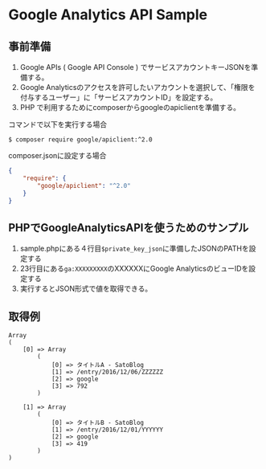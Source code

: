 # Google Analytics API Sample

## 事前準備

1. Google APIs ( Google API Console ) でサービスアカウントキーJSONを準備する。
1. Google Analyticsのアクセスを許可したいアカウントを選択して、「権限を付与するユーザー」に「サービスアカウントID」を設定する。
1. PHP で利用するためにcomposerからgoogleのapiclientを準備する。

コマンドで以下を実行する場合
```
$ composer require google/apiclient:^2.0
```

composer.jsonに設定する場合
```json:composer.json
{
    "require": {
        "google/apiclient": "^2.0"
    }
}
```

## PHPでGoogleAnalyticsAPIを使うためのサンプル

1. sample.phpにある４行目``$private_key_json``に準備したJSONのPATHを設定する
1. 23行目にある``ga:XXXXXXXXX``のXXXXXXにGoogle AnalyticsのビューIDを設定する
1. 実行するとJSON形式で値を取得できる。

## 取得例

```
Array
(
    [0] => Array
        (
            [0] => タイトルA - SatoBlog
            [1] => /entry/2016/12/06/ZZZZZZ
            [2] => google
            [3] => 792
        )

    [1] => Array
        (
            [0] => タイトルB - SatoBlog
            [1] => /entry/2016/12/01/YYYYYY
            [2] => google
            [3] => 419
        )
)
```

